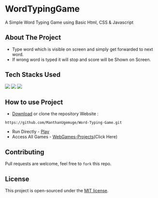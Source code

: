 # WordTypingGame

A Simple Word Typing Game using Basic Html, CSS & Javascript

## About The Project
- Type word which is visible on screen and simply get forwarded to next word.
- If wrong word is typed it will stop and score will be Shown on Screen.

## Tech Stacks Used

<a target="_blank" href="https://www.w3schools.com/html/default.asp"><img src="https://img.shields.io/badge/html5%20-%23E34F26.svg?&style=for-the-badge&logo=html5&logoColor=white"></img></a>
<a target="_blank" href="https://www.w3schools.com/css/default.asp"><img src="https://img.shields.io/badge/css3%20-%231572B6.svg?&style=for-the-badge&logo=css3&logoColor=white"></img></a>
<a target="_blank" href="https://www.w3schools.com/js/default.asp"><img src="https://img.shields.io/badge/javascript%20-%23323330.svg?&style=for-the-badge&logo=javascript&logoColor=%23F7DF1E"></img></a>

## How to use Project

- [Download](https://github.com/ManthanUgemuge/WordTypingGame/archive/refs/heads/main.zip) or clone the repository Website : 

```
https://github.com/ManthanUgemuge/Word-Typing-Game.git
```
- Run Directly - [Play](https://manthanugemuge.github.io/WordTypingGame/)
- Access All Games - [WebGames-Projects](https://github.com/ManthanUgemuge/WebGames-Projects)(Click Here)

## Contributing
Pull requests are welcome, feel free to ```fork``` this repo.

## License
This project is open-sourced under the [MIT license]().
